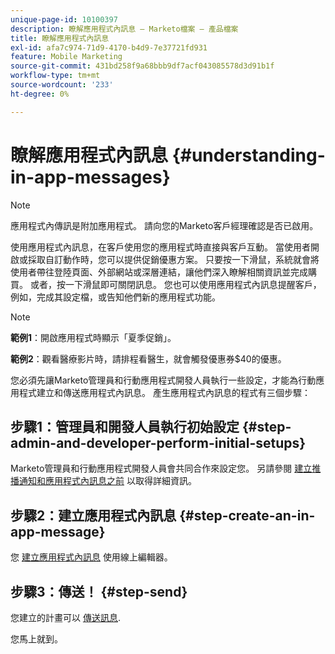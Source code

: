 ```yaml
---
unique-page-id: 10100397
description: 瞭解應用程式內訊息 — Marketo檔案 — 產品檔案
title: 瞭解應用程式內訊息
exl-id: afa7c974-71d9-4170-b4d9-7e37721fd931
feature: Mobile Marketing
source-git-commit: 431bd258f9a68bbb9df7acf043085578d3d91b1f
workflow-type: tm+mt
source-wordcount: '233'
ht-degree: 0%

---
```


# 瞭解應用程式內訊息 {#understanding-in-app-messages}

>[!NOTE]
>
>應用程式內傳訊是附加應用程式。 請向您的Marketo客戶經理確認是否已啟用。

使用應用程式內訊息，在客戶使用您的應用程式時直接與客戶互動。 當使用者開啟或採取自訂動作時，您可以提供促銷優惠方案。 只要按一下滑鼠，系統就會將使用者帶往登陸頁面、外部網站或深層連結，讓他們深入瞭解相關資訊並完成購買。 或者，按一下滑鼠即可關閉訊息。  您也可以使用應用程式內訊息提醒客戶，例如，完成其設定檔，或告知他們新的應用程式功能。

>[!NOTE]
>
>**範例1**：開啟應用程式時顯示「夏季促銷」。
>
>**範例2**：觀看醫療影片時，請排程看醫生，就會觸發優惠券$40的優惠。

您必須先讓Marketo管理員和行動應用程式開發人員執行一些設定，才能為行動應用程式建立和傳送應用程式內訊息。  產生應用程式內訊息的程式有三個步驟：

## 步驟1：管理員和開發人員執行初始設定 {#step-admin-and-developer-perform-initial-setups}

Marketo管理員和行動應用程式開發人員會共同合作來設定您。 另請參閱 [建立推播通知和應用程式內訊息之前](/help/marketo/product-docs/mobile-marketing/admin/before-you-create-push-notifications-and-in-app-messages.md) 以取得詳細資訊。

## 步驟2：建立應用程式內訊息 {#step-create-an-in-app-message}

您 [建立應用程式內訊息](/help/marketo/product-docs/mobile-marketing/in-app-messages/creating-in-app-messages/create-an-in-app-message.md) 使用線上編輯器。

## 步驟3：傳送！ {#step-send}

您建立的計畫可以 [傳送訊息](/help/marketo/product-docs/mobile-marketing/in-app-messages/sending-your-in-app-message/send-your-in-app-message.md).

您馬上就到。
